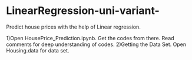 # LinearRegression-uni-variant-

Predict house prices with the help of Linear regression.

1)Open HousePrice_Prediction.ipynb.
Get the codes from there. Read comments for deep understanding of codes.
2)Getting the Data Set.
Open Housing.data for data set.
